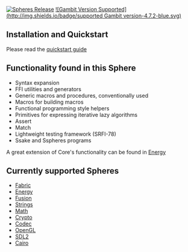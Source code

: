[![Spheres Release](http://img.shields.io/github/release/alvatar/sphere-core.svg)](http://schemespheres.org)
[![Gambit Version Supported](http://img.shields.io/badge/supported Gambit version-4.7.2-blue.svg)](http://schemespheres.org)


## Installation and Quickstart
Please read the [quickstart guide](http://www.schemespheres.org/guides/en/quickstart)

## Functionality found in this Sphere

* Syntax expansion
* FFI utilities and generators
* Generic macros and procedures, conventionally used
* Macros for building macros
* Functional programming style helpers
* Primitives for expressing iterative lazy algorithms
* Assert
* Match
* Lightweight testing framework (SRFI-78)
* Ssake and Sspheres programs

A great extension of Core's functionality can be found in [Energy](https://github.com/alvatar/sphere-energy)

## Currently supported Spheres

* [Fabric](https://github.com/alvatar/sphere-fabric)
* [Energy](https://github.com/alvatar/sphere-energy)
* [Fusion](https://github.com/alvatar/sphere-fusion)
* [Strings](https://github.com/alvatar/sphere-strings)
* [Math](https://github.com/alvatar/sphere-math)
* [Crypto](https://github.com/alvatar/sphere-crypto)
* [Codec](https://github.com/alvatar/sphere-codec)
* [OpenGL](https://github.com/alvatar/sphere-opengl)
* [SDL2](https://github.com/alvatar/sphere-sdl2)
* [Cairo](https://github.com/alvatar/sphere-cairo)

